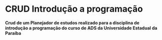 # CRUD Introdução a programação

<h4>Crud de um Planejador de estudos realizado para a disciplina de introdução a programação do curso de ADS da Universidade Estadual da Paraíba</h4>
